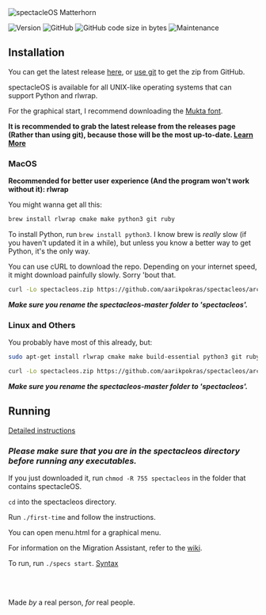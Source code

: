 <!--# spectacleOS Matterhorn-->

<img src="https://i.ibb.co/gM7WcTH/specs-matterhorn-head.png" alt="spectacleOS Matterhorn">

![Version](https://img.shields.io/badge/version-5.5.2-informational?style=flat-square) ![GitHub](https://img.shields.io/github/license/aarikpokras/spectacleos?style=flat-square) ![GitHub code size in bytes](https://img.shields.io/github/languages/code-size/aarikpokras/spectacleos?style=flat-square) ![Maintenance](https://img.shields.io/maintenance/yes/2023?style=flat-square)
## Installation
You can get the latest release [here](https://github.com/aarikpokras/spectacleos/releases), or [use git](https://github.com/aarikpokras/spectacleos#macos) to get the zip from GitHub.

spectacleOS is available for all UNIX-like operating systems that can support Python and rlwrap.

For the graphical start, I recommend downloading the [Mukta font](https://fonts.google.com/specimen/Mukta?query=mukta).

**It is recommended to grab the latest release from the releases page (Rather than using git), because those will be the most up-to-date. [Learn More](nocurl.md)**

### MacOS
**Recommended for better user experience (And the program won't work without it): rlwrap**

You might wanna get all this:
```bash
brew install rlwrap cmake make python3 git ruby
```

To install Python, run `brew install python3`. I know brew is *really* slow (if you haven't updated it in a while), but unless you know a better way to get Python, it's the only way.

You can use cURL to download the repo. Depending on your internet speed, it might download painfully slowly. Sorry 'bout that.

```bash
curl -Lo spectacleos.zip https://github.com/aarikpokras/spectacleos/archive/refs/heads/master.zip && chmod -R 755 spectacleos spectacleos/bin
```
***Make sure you rename the spectacleos-master folder to 'spectacleos'.***
### Linux and Others
You probably have most of this already, but:
```bash
sudo apt-get install rlwrap cmake make build-essential python3 git ruby
```

```bash
curl -Lo spectacleos.zip https://github.com/aarikpokras/spectacleos/archive/refs/heads/master.zip && chmod -R 755 spectacleos spectacleos/bin && chmod -R 755 spectacleos spectacleos/bin
```
***Make sure you rename the spectacleos-master folder to 'spectacleos'.***
## Running

[Detailed instructions](https://github.com/aarikpokras/spectacleos/wiki/Getting-Started)

### ***Please make sure that you are in the spectacleos directory before running any executables.***

If you just downloaded it, run `chmod -R 755 spectacleos` in the folder that contains spectacleOS.

`cd` into the spectacleos directory.

Run `./first-time` and follow the instructions.

You can open menu.html for a graphical menu.

For information on the Migration Assistant, refer to the [wiki](https://github.com/aarikpokras/spectacleos/wiki/Migration-Assistant-(Migrator)).

To run, run `./specs start`. [Syntax](https://github.com/aarikpokras/spectacleos/wiki/Executables-and-Syntax)

<br />
<br />

Made *by* a real person, *for* real people.

<!--
spectacleOS
Copyright (c) 2023, Aarik Pokras
Under the BSD 2-Clause License
License: https://github.com/aarikpokras/spectacleos/blob/master/LICENSE
-->
